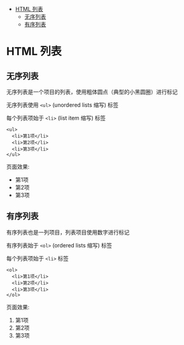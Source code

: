<!--
 * @Author: shenxh
 * @Date: 2021-12-13 16:48:19
 * @LastEditors: shenxh
 * @LastEditTime: 2021-12-13 16:48:19
 * @Description: HTML 列表
-->

<!-- TOC -->

- [HTML 列表](#html-列表)
  - [无序列表](#无序列表)
  - [有序列表](#有序列表)

<!-- /TOC -->

# HTML 列表

## 无序列表
无序列表是一个项目的列表，使用粗体圆点（典型的小黑圆圈）进行标记

无序列表使用 `<ul>` (unordered lists 缩写) 标签

每个列表项始于 `<li>` (list item 缩写) 标签
```
<ul>
  <li>第1项</li>
  <li>第2项</li>
  <li>第3项</li>
</ul>
```

页面效果:

+ 第1项
+ 第2项
+ 第3项

## 有序列表
有序列表也是一列项目，列表项目使用数字进行标记

有序列表始于 `<ol>` (ordered lists 缩写) 标签

每个列表项始于 `<li>` 标签
```
<ol>
  <li>第1项</li>
  <li>第2项</li>
  <li>第3项</li>
</ol>
```

页面效果:

1. 第1项
2. 第2项
3. 第3项

